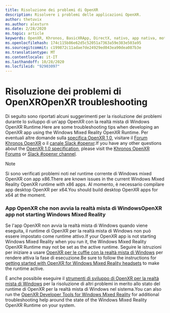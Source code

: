 ```yaml
---
title: Risoluzione dei problemi di OpenXR
description: Risolvere i problemi delle applicazioni OpenXR.
author: thetuvix
ms.author: alexturn
ms.date: 2/28/2020
ms.topic: article
keywords: OpenXR, Khronos, BasicXRApp, DirectX, nativo, app nativa, motore personalizzato, middleware, risoluzione dei problemi
ms.openlocfilehash: 174c115b86e62d5c52051a7363a59e383e503a95
ms.sourcegitcommit: c199872c11adae7de24929ed043ea90dea087b3e
ms.translationtype: MT
ms.contentlocale: it-IT
ms.lasthandoff: 10/28/2020
ms.locfileid: "92903097"
---
```

# <a name="openxr-troubleshooting"></a><span data-ttu-id="e5614-104">Risoluzione dei problemi di OpenXR</span><span class="sxs-lookup"><span data-stu-id="e5614-104">OpenXR troubleshooting</span></span>

<span data-ttu-id="e5614-105">Di seguito sono riportati alcuni suggerimenti per la risoluzione dei problemi durante lo sviluppo di un'app OpenXR con la realtà mista di Windows OpenXR Runtime.</span><span class="sxs-lookup"><span data-stu-id="e5614-105">Here are some troubleshooting tips when developing an OpenXR app using the Windows Mixed Reality OpenXR Runtime.</span></span>  <span data-ttu-id="e5614-106">Per eventuali altre domande sulla <a href="https://www.khronos.org/registry/OpenXR/specs/1.0/html/xrspec.html" target="_blank">specifica OpenXR 1,0</a>, visitare il <a href="https://community.khronos.org/c/openxr" target="_blank">Forum Khronos OpenXR</a> o il <a href="https://khr.io/slack" target="_blank">canale Slack #openxr</a>.</span><span class="sxs-lookup"><span data-stu-id="e5614-106">If you have any other questions about the <a href="https://www.khronos.org/registry/OpenXR/specs/1.0/html/xrspec.html" target="_blank">OpenXR 1.0 specification</a>, please visit the <a href="https://community.khronos.org/c/openxr" target="_blank">Khronos OpenXR Forums</a> or <a href="https://khr.io/slack" target="_blank">Slack #openxr channel</a>.</span></span>

>[!NOTE]
><span data-ttu-id="e5614-107">Si sono verificati problemi noti nel runtime corrente di Windows mixed OpenXR con app x86.</span><span class="sxs-lookup"><span data-stu-id="e5614-107">There are known issues in the current Windows Mixed Reality OpenXR runtime with x86 apps.</span></span>  <span data-ttu-id="e5614-108">Al momento, è necessario compilare app desktop OpenXR per x64.</span><span class="sxs-lookup"><span data-stu-id="e5614-108">You should build desktop OpenXR apps for x64 at the moment.</span></span>

### <a name="openxr-app-not-starting-windows-mixed-reality"></a><span data-ttu-id="e5614-109">App OpenXR che non avvia la realtà mista di Windows</span><span class="sxs-lookup"><span data-stu-id="e5614-109">OpenXR app not starting Windows Mixed Reality</span></span>

<span data-ttu-id="e5614-110">Se l'app OpenXR non avvia la realtà mista di Windows quando viene eseguita, il runtime di OpenXR per la realtà mista di Windows non può essere impostato come runtime attivo.</span><span class="sxs-lookup"><span data-stu-id="e5614-110">If your OpenXR app is not starting Windows Mixed Reality when you run it, the Windows Mixed Reality OpenXR Runtime may not be set as the active runtime.</span></span>  <span data-ttu-id="e5614-111">Seguire le istruzioni per iniziare a usare [OpenXR per le cuffie con la realtà mista di Windows](openxr-getting-started.md#getting-started-with-openxr-for-windows-mixed-reality-headsets) per rendere attiva la fase di esecuzione.</span><span class="sxs-lookup"><span data-stu-id="e5614-111">Be sure to follow the instructions for [getting started with OpenXR for Windows Mixed Reality headsets](openxr-getting-started.md#getting-started-with-openxr-for-windows-mixed-reality-headsets) to make the runtime active.</span></span>

<span data-ttu-id="e5614-112">È anche possibile eseguire il [strumenti di sviluppo di OpenXR per la realtà mista di Windows](openxr-getting-started.md#getting-the-openxr-developer-tools-for-windows-mixed-reality) per la risoluzione di altri problemi in merito allo stato del runtime di OpenXR per la realtà mista di Windows nel sistema.</span><span class="sxs-lookup"><span data-stu-id="e5614-112">You can also run the [OpenXR Developer Tools for Windows Mixed Reality](openxr-getting-started.md#getting-the-openxr-developer-tools-for-windows-mixed-reality) for additional troubleshooting help around the state of the Windows Mixed Reality OpenXR Runtime on your system.</span></span>